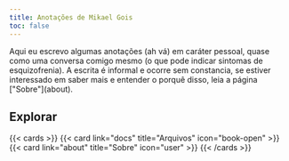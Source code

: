 ```yaml
---
title: Anotações de Mikael Gois
toc: false
---
```


<p>Aqui eu escrevo algumas anotações (ah vá) em caráter pessoal, 
    quase como uma conversa comigo mesmo (o que pode indicar sintomas de esquizofrenia).
    A escrita é informal e ocorre sem constancia, 
    se estiver interessado em saber mais e entender o porquê disso, 
    leia a página ["Sobre"](about).</p>

## Explorar

{{< cards >}}
  {{< card link="docs" title="Arquivos" icon="book-open" >}}
  {{< card link="about" title="Sobre" icon="user" >}}
{{< /cards >}}

<!-- ## Documentation

For more information, visit [Hextra](https://imfing.github.io/hextra). -->
